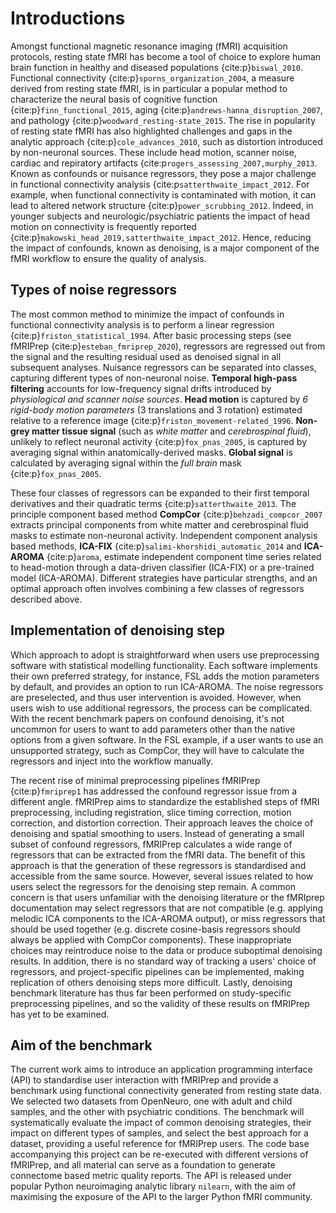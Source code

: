 # Introductions

<!-- We all know denosing is important now. And we cannot understand brain activity without it. -->
Amongst functional magnetic resonance imaging (fMRI) acquisition protocols,
resting state fMRI has become a tool of choice to explore human brain function in healthy and diseased populations {cite:p}`biswal_2010`.
Functional connectivity {cite:p}`sporns_organization_2004`,
a measure derived from resting state fMRI, is in particular a popular method to characterize the neural basis of <!-- any suggestions of some newer paper to cite is good. NC: Changed wording here due to repetition of 'choice', but you may prefer a different word to method -->
cognitive function {cite:p}`finn_functional_2015`,
aging {cite:p}`andrews-hanna_disruption_2007`,
and pathology {cite:p}`woodward_resting-state_2015`.
The rise in popularity of resting state fMRI has also highlighted challenges and gaps in the analytic approach {cite:p}`cole_advances_2010`,
such as distortion introduced by non-neuronal sources.
These include head motion, scanner noise, cardiac and repiratory artifacts {cite:p`rogers_assessing_2007,murphy_2013`.
Known as confounds or nuisance regressors, they pose a major challenge in functional connectivity analysis {cite:p`satterthwaite_impact_2012`.
For example, when functional connectivity is contaminated with motion, it can lead to altered network structure {cite:p}`power_scrubbing_2012`.
Indeed, in younger subjects and neurologic/psychiatric patients the impact of head motion on connectivity is frequently reported {cite:p}`makowski_head_2019,satterthwaite_impact_2012`.
Hence, reducing the impact of confounds, known as denoising,
is a major component of the fMRI workflow to ensure the quality of analysis.

<!-- Classes of nuisance regressors - like how load_confounds separate them -->
<!-- need to add reference to this section-->
## Types of noise regressors

<!-- NC: I thought the opening and closing sentences of this section were repeating the same informtion unecessarily -->
<!-- so I combined them. It could also work at the end, but I think this way flows better to the next section -->
The most common method to minimize the impact of confounds in functional connectivity analysis is to perform a linear regression {cite:p}`friston_statistical_1994`.
After basic processing steps (see fMRIPrep {cite:p}`esteban_fmriprep_2020`), 
regressors are regressed out from the signal and the resulting residual used as denoised signal in all subsequent analyses.
Nuisance regressors can be separated into classes, capturing different types of non-neuronal noise.
__Temporal high-pass filtering__ accounts for low-frequency signal drifts introduced by _physiological and scanner noise sources_.
__Head motion__ is captured by _6 rigid-body motion parameters_ (3 translations and 3 rotation) estimated relative to a reference image {cite:p}`friston_movement-related_1996`.
__Non-grey matter tissue signal__ (such as _white matter_ and _cerebrospinal fluid_), unlikely to reflect neuronal activity {cite:p}`fox_pnas_2005`,
is captured by averaging signal within anatomically-derived masks.
__Global signal__ is calculated by averaging signal within the _full brain_ mask {cite:p}`fox_pnas_2005`.

These four classes of regressors can be expanded to their first temporal derivatives and their quadratic terms {cite:p}`satterthwaite_2013`.
The principle component based method __CompCor__ {cite:p}`behzadi_compcor_2007` extracts principal components from white matter and cerebrospinal fluid masks to estimate non-neuronal activity.
Independent component analysis based methods, __ICA-FIX__ {cite:p}`salimi-khorshidi_automatic_2014` and __ICA-AROMA__ {cite:p}`aroma`,
estimate independent component time series related to head-motion through a data-driven classifier (ICA-FIX) or a pre-trained model (ICA-AROMA).
Different strategies have particular strengths,
and an optimal approach often involves combining a few classes of regressors described above.

## Implementation of denoising step

<!-- How denoising is traditionally done in propriatory software -->
<!-- NC: changed this to present tense as I assume people still use the software being described? -->
Which approach to adopt is straightforward when users use preprocessing software with statistical modelling functionality.
Each software implements their own preferred strategy,
for instance, FSL adds the motion parameters by default, and provides an option to run ICA-AROMA.
The noise regressors are preselected,
and thus user intervention is avoided.
However, when users wish to use additional regressors, the process can be complicated.
With the recent benchmark papers on confound denoising, <!-- NC: references here?  -->
it's not uncommon for users to want to add parameters other than the native options from a given software.
In the FSL example, if a user wants to use an unsupported strategy, such as CompCor,
they will have to calculate the regressors and inject into the workflow manually.
<!-- Question: should we compare some other software? ie. niak and cpac has a more flexible approach, but still lock user-in  -->
<!-- NC: sounds relevant to me! Could be just one sentence  -->

The recent rise of minimal preprocessing pipelines fMRIPrep {cite:p}`fmriprep1` has addressed the confound regressor issue from a different angle.
fMRIPrep aims to standardize the established steps of fMRI preprocessing, including registration, slice timing correction, motion correction, and distortion correction.
Their approach leaves the choice of denoising and spatial smoothing to users.
Instead of generating a small subset of confound regressors, fMRIPrep calculates a wide range of regressors that can be extracted from the fMRI data.
The benefit of this approach is that the generation of these regressors is standardised and accessible from the same source.
However, several issues related to how users select the regressors for the denoising step remain.
A common concern is that users unfamiliar with the denoising literature or the fMRIprep documentation may select regressors that are not compatible (e.g. applying melodic ICA components to the ICA-AROMA output),
or miss regressors that should be used together (e.g. discrete cosine-basis regressors should always be applied with CompCor components).
These inappropriate choices may reintroduce noise to the data or produce suboptimal denoising results.
In addition, there is no standard way of tracking a users' choice of regressors,
and project-specific pipelines can be implemented,
making replication of others denoising steps more difficult. <!-- NC: I thought the two points here could be combined under one issue  -->
Lastly, denoising benchmark literature has thus far been performed on study-specific preprocessing pipelines, 
and so the validity of these results on fMRIPrep has yet to be examined.

## Aim of the benchmark
<!-- NC: I rearranged some sentences here as a different order made sense to me  -->
The current work aims to introduce an application programming interface (API) to standardise user interaction with fMRIPrep and provide a benchmark using functional connectivity generated from resting state data.
We selected two datasets from OpenNeuro,
one with adult and child samples, and the other with psychiatric conditions.
The benchmark will systematically evaluate the impact of common denoising strategies,
their impact on different types of samples,
and select the best approach for a dataset,
providing a useful reference for fMRIPrep users. <!-- NC: I thought some of the sentences here were repetitive so tried to combine them  -->
The code base accompanying this project can be re-executed with different versions of fMRIPrep,
and all material can serve as a foundation to generate connectome based metric quality reports. 
The API is released under popular Python neuroimaging analytic library `nilearn`,
with the aim of maximising the exposure of the API to the larger Python fMRI community.
